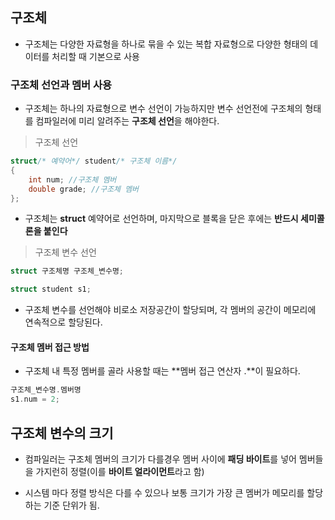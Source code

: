 ## 구조체

- 구조체는 다양한 자료형을 하나로 묶을 수 있는 복합 자료형으로 다양한 형태의 데이터를 처리할 때 기본으로 사용

### 구조체 선언과 멤버 사용

- 구조체는 하나의 자료형으로 변수 선언이 가능하지만 변수 선언전에 구조체의 형태를 컴파일러에 미리 알려주는 **구조체 선언**을 해야한다.

> 구조체 선언

```c
struct/* 예약어*/ student/* 구조체 이름*/
{
    int num; //구조체 멤버
    double grade; //구조체 멤버
};
```

- 구조체는 **struct** 예약어로 선언하며, 마지막으로 블록을 닫은 후에는 **반드시 세미콜론을 붙인다**

> 구조체 변수 선언

```c
struct 구조체명 구조체_변수명;

struct student s1;
```

- 구조체 변수를 선언해야 비로소 저장공간이 할당되며, 각 멤버의 공간이 메모리에 연속적으로 할당된다.

#### 구조체 멤버 접근 방법

- 구조체 내 특정 멤버를 골라 사용할 때는 **멤버 접근 연산자 .**이 필요하다.

```c
구조체_변수명.멤버명
s1.num = 2;
```

## 구조체 변수의 크기

- 컴파일러는 구조체 멤버의 크기가 다를경우 멤버 사이에 **패딩 바이트**를 넣어 멤버들을 가지런히 정렬(이를 **바이트 얼라이먼트**라고 함)

- 시스템 마다 정렬 방식은 다를 수 있으나 보통 크기가 가장 큰 멤버가 메모리를 할당하는 기준 단위가 됨.
